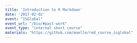 ```yaml
---
title: 'Introduction to R Markdown'
date: '2017-02-02'
event: "ISGlobal"
event_url: "/bio/#past-work"
event_type: "internal short course"
materials: "https://github.com/maelle/rmd_course_isglobal"
---
```


